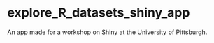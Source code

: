 # explore_R_datasets_shiny_app
An app made for a workshop on Shiny at the University of Pittsburgh.
